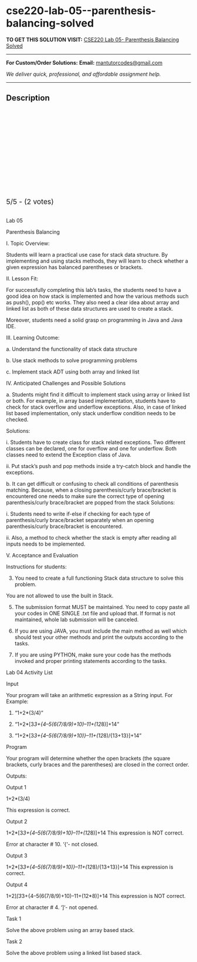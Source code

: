 # cse220-lab-05--parenthesis-balancing-solved
**TO GET THIS SOLUTION VISIT:** [CSE220 Lab 05- Parenthesis Balancing Solved](https://mantutor.com/product/cse220-solved-5/)


---

**For Custom/Order Solutions:** **Email:** mantutorcodes@gmail.com  

*We deliver quick, professional, and affordable assignment help.*

---

<h2>Description</h2>



<div class="kk-star-ratings kksr-auto kksr-align-center kksr-valign-top" data-payload="{&quot;align&quot;:&quot;center&quot;,&quot;id&quot;:&quot;113531&quot;,&quot;slug&quot;:&quot;default&quot;,&quot;valign&quot;:&quot;top&quot;,&quot;ignore&quot;:&quot;&quot;,&quot;reference&quot;:&quot;auto&quot;,&quot;class&quot;:&quot;&quot;,&quot;count&quot;:&quot;2&quot;,&quot;legendonly&quot;:&quot;&quot;,&quot;readonly&quot;:&quot;&quot;,&quot;score&quot;:&quot;5&quot;,&quot;starsonly&quot;:&quot;&quot;,&quot;best&quot;:&quot;5&quot;,&quot;gap&quot;:&quot;4&quot;,&quot;greet&quot;:&quot;Rate this product&quot;,&quot;legend&quot;:&quot;5\/5 - (2 votes)&quot;,&quot;size&quot;:&quot;24&quot;,&quot;title&quot;:&quot;CSE220 Lab 05- Parenthesis Balancing Solved&quot;,&quot;width&quot;:&quot;138&quot;,&quot;_legend&quot;:&quot;{score}\/{best} - ({count} {votes})&quot;,&quot;font_factor&quot;:&quot;1.25&quot;}">

<div class="kksr-stars">

<div class="kksr-stars-inactive">
            <div class="kksr-star" data-star="1" style="padding-right: 4px">


<div class="kksr-icon" style="width: 24px; height: 24px;"></div>
        </div>
            <div class="kksr-star" data-star="2" style="padding-right: 4px">


<div class="kksr-icon" style="width: 24px; height: 24px;"></div>
        </div>
            <div class="kksr-star" data-star="3" style="padding-right: 4px">


<div class="kksr-icon" style="width: 24px; height: 24px;"></div>
        </div>
            <div class="kksr-star" data-star="4" style="padding-right: 4px">


<div class="kksr-icon" style="width: 24px; height: 24px;"></div>
        </div>
            <div class="kksr-star" data-star="5" style="padding-right: 4px">


<div class="kksr-icon" style="width: 24px; height: 24px;"></div>
        </div>
    </div>

<div class="kksr-stars-active" style="width: 138px;">
            <div class="kksr-star" style="padding-right: 4px">


<div class="kksr-icon" style="width: 24px; height: 24px;"></div>
        </div>
            <div class="kksr-star" style="padding-right: 4px">


<div class="kksr-icon" style="width: 24px; height: 24px;"></div>
        </div>
            <div class="kksr-star" style="padding-right: 4px">


<div class="kksr-icon" style="width: 24px; height: 24px;"></div>
        </div>
            <div class="kksr-star" style="padding-right: 4px">


<div class="kksr-icon" style="width: 24px; height: 24px;"></div>
        </div>
            <div class="kksr-star" style="padding-right: 4px">


<div class="kksr-icon" style="width: 24px; height: 24px;"></div>
        </div>
    </div>
</div>


<div class="kksr-legend" style="font-size: 19.2px;">
            5/5 - (2 votes)    </div>
    </div>
&nbsp;

Lab 05

Parenthesis Balancing

I. Topic Overview:

Students will learn a practical use case for stack data structure. By implementing and using stacks methods, they will learn to check whether a given expression has balanced parentheses or brackets.

II. Lesson Fit:

For successfully completing this lab’s tasks, the students need to have a good idea on how stack is implemented and how the various methods such as push(), pop() etc works. They also need a clear idea about array and linked list as both of these data structures are used to create a stack.

Moreover, students need a solid grasp on programming in Java and Java IDE.

III. Learning Outcome:

a. Understand the functionality of stack data structure

b. Use stack methods to solve programming problems

c. Implement stack ADT using both array and linked list

IV. Anticipated Challenges and Possible Solutions

a. Students might find it difficult to implement stack using array or linked list or both. For example, in array based implementation, students have to check for stack overflow and underflow exceptions. Also, in case of linked list based implementation, only stack underflow condition needs to be checked.

Solutions:

i. Students have to create class for stack related exceptions. Two different classes can be declared, one for overflow and one for underflow. Both classes need to extend the Exception class of Java.

ii. Put stack’s push and pop methods inside a try-catch block and handle the exceptions.

b. It can get difficult or confusing to check all conditions of parenthesis matching. Because, when a closing parenthesis/curly brace/bracket is encountered one needs to make sure the correct type of opening parenthesis/curly brace/bracket are popped from the stack Solutions:

i. Students need to write if-else if checking for each type of parenthesis/curly brace/bracket separately when an opening parenthesis/curly brace/bracket is encountered.

ii. Also, a method to check whether the stack is empty after reading all inputs needs to be implemented.

V. Acceptance and Evaluation

Instructions for students:

3. You need to create a full functioning Stack data structure to solve this problem.

You are not allowed to use the built in Stack.

5. The submission format MUST be maintained. You need to copy paste all your codes in ONE SINGLE .txt file and upload that. If format is not maintained, whole lab submission will be canceled.

6. If you are using JAVA, you must include the main method as well which should test your other methods and print the outputs according to the tasks.

7. If you are using PYTHON, make sure your code has the methods invoked and proper printing statements according to the tasks.

Lab 04 Activity List

Input

Your program will take an arithmetic expression as a String input. For Example:

1. “1+2*(3/4)”

2. “1+2*[3*3+{4–5(6(7/8/9)+10)–11+(12*8)]+14”

3. “1+2*[3*3+{4–5(6(7/8/9)+10)}–11+(12*8)/{13+13}]+14”

Program

Your program will determine whether the open brackets (the square brackets, curly braces and the parentheses) are closed in the correct order.

Outputs:

Output 1

1+2*(3/4)

This expression is correct.

Output 2

1+2*[3*3+{4–5(6(7/8/9)+10)–11+(12*8)]+14 This expression is NOT correct.

Error at character # 10. ‘{‘- not closed.

Output 3

1+2*[3*3+{4–5(6(7/8/9)+10)}–11+(12*8)/{13+13}]+14 This expression is correct.

Output 4

1+2]*[3*3+{4–5(6(7/8/9)+10)–11+(12*8)]+14 This expression is NOT correct.

Error at character # 4. ‘]‘- not opened.

Task 1

Solve the above problem using an array based stack.

Task 2

Solve the above problem using a linked list based stack.
